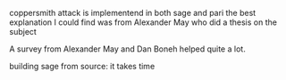 coppersmith attack is implementend in both sage and pari
the best explanation I could find was from Alexander May who did a thesis on the subject

A survey from Alexander May and Dan Boneh helped quite a lot.

building sage from source: it takes time